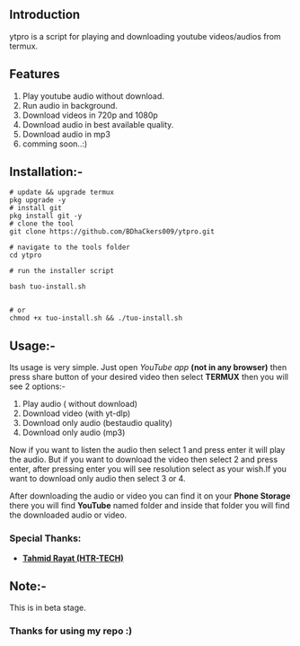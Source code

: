## Introduction

ytpro is a script for playing and downloading youtube videos/audios from termux.

## Features

1. Play youtube audio without download.
2. Run audio in background.
3. Download videos in 720p and 1080p
4. Download audio in best available quality.
5. Download audio in mp3
6. comming soon..:)

## Installation:- 

```
# update && upgrade termux
pkg upgrade -y
# install git
pkg install git -y
# clone the tool
git clone https://github.com/BDhaCkers009/ytpro.git

# navigate to the tools folder
cd ytpro

# run the installer script

bash tuo-install.sh

```
```

# or 
chmod +x tuo-install.sh && ./tuo-install.sh
```
## Usage:-

Its usage is very simple. 
Just open _YouTube app_  **(not in any browser)** then press share button of your desired video then select **TERMUX** then you will see 2 options:-  

1. Play audio ( without download)
2. Download video (with yt-dlp)
3. Download only audio (bestaudio quality)
4. Download only audio (mp3)

Now if you want to listen the audio then select 1 and press enter it will play the audio. But if you want to download the video then select 2 and press enter, after pressing enter you will see resolution select as your wish.If you want to download only audio then select 3 or 4.

After downloading the  audio or video you can find it on your **Phone Storage** there you will find **YouTube** named folder and inside that folder you will find the downloaded audio or video. 


### Special Thanks:
- [**Tahmid Rayat (HTR-TECH)**](https://github.com/htr-tech)

## Note:-

This is in beta stage.



### Thanks for using my repo :)
